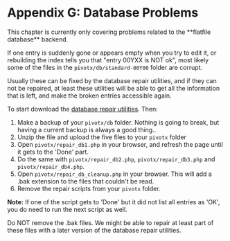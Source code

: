 # Appendix G: Database Problems

<p class="note" markdown="1">
This chapter is currently only covering problems related to
the **flatfile database** backend.
</p>

If one entry is suddenly gone or appears empty when you try to edit it, or rebuilding 
the index tells you that "entry 00YXX is NOT ok", most likely some of the files in the 
`pivotx/db/standard-00Y00` folder are corrupt.

Usually these can be fixed by the database repair utilities, and if they can not be
repaired, at least these utilities will be able to get all the information
that is left, and make the broken entries accessible again.

To start download the [database repair utilities][1]. Then:

   1.  Make a backup of your `pivotx/db` folder. Nothing is going to break, but
having a current backup is always a good thing..
   2.  Unzip the file and upload the five files to your `pivotx` folder
   3.  Open `pivotx/repair_db1.php` in your browser, and refresh the page until
it gets to the 'Done' part.
   4.  Do the same with `pivotx/repair_db2.php`, `pivotx/repair_db3.php` and
`pivotx/repair_db4.php`.
   5.  Open `pivotx/repair_db_cleanup.php` in your browser. This will add a .bak
extension to the files that couldn't be read.
   6.  Remove the repair scripts from your `pivotx` folder.

**Note:** If one of the script gets to 'Done' but it did not list all entries as
'OK', you do need to run the next script as well.

Do NOT remove the .bak files. We might be able to repair at least part of these 
files with a later version of the database repair utilities.

 [1]: http://pivotx.net/files/misc/db-repair.zip
